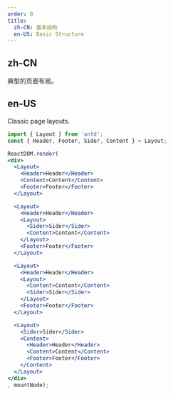 ```yaml
---
order: 0
title:
  zh-CN: 基本结构
  en-US: Basic Structure
---
```


## zh-CN

典型的页面布局。

## en-US

Classic page layouts.

````jsx
import { Layout } from 'antd';
const { Header, Footer, Sider, Content } = Layout;

ReactDOM.render(
<div>
  <Layout>
    <Header>Header</Header>
    <Content>Content</Content>
    <Footer>Footer</Footer>
  </Layout>

  <Layout>
    <Header>Header</Header>
    <Layout>
      <Sider>Sider</Sider>
      <Content>Content</Content>
    </Layout>
    <Footer>Footer</Footer>
  </Layout>

  <Layout>
    <Header>Header</Header>
    <Layout>
      <Content>Content</Content>
      <Sider>Sider</Sider>
    </Layout>
    <Footer>Footer</Footer>
  </Layout>

  <Layout>
    <Sider>Sider</Sider>
    <Content>
      <Header>Header</Header>
      <Content>Content</Content>
      <Footer>Footer</Footer>
    </Content>
  </Layout>
</div>
, mountNode);
````

<style>
#components-layout-demo-basic .code-box-demo {
  text-align: center;
}
#components-layout-demo-basic .ant-layout-header,
#components-layout-demo-basic .ant-layout-footer {
  background: #7dbcea;
  color: #fff;
}
#components-layout-demo-basic .ant-layout-footer {
  line-height: 1.5;
}
#components-layout-demo-basic .ant-layout-sider {
  background: #3ba0e9;
  color: #fff;
  line-height: 120px;
}
#components-layout-demo-basic .ant-layout-content {
  background: rgba(16, 142, 233, 1);
  color: #fff;
  min-height: 120px;
  line-height: 120px;
}
#components-layout-demo-basic > .code-box-demo > div > .ant-layout {
  margin-bottom: 48px;
}
#components-layout-demo-basic > .code-box-demo > div > .ant-layout:last-child {
  margin: 0;
}
</style>
